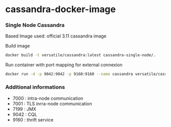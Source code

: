 # cassandra-docker-image

### Single Node Cassandra

Based Image used: official 3.11 cassandra image 

Build image
```bash
docker build -t versatile/cassandra:latest cassandra-single-node/.
```

Run container with port mapping for external connexion 
```bash
docker run -d -p 9042:9042 -p 9160:9160 --name cassandra versatile/cassandra -v /data/cassandra:/var/lib/cassandra
```

### Additional informations

- 7000 : intra-node communication
- 7001 : TLS inrra-node communication
- 7199 : JMX
- 9042 : CQL
- 9160 : thrift service
